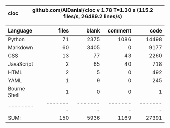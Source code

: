 cloc|github.com/AlDanial/cloc v 1.78  T=1.30 s (115.2 files/s, 26489.2 lines/s)
--- | ---

Language|files|blank|comment|code
:-------|-------:|-------:|-------:|-------:
Python|71|2375|1086|14498
Markdown|60|3405|0|9177
CSS|13|77|43|2260
JavaScript|2|65|40|718
HTML|2|5|0|492
YAML|1|9|0|245
Bourne Shell|1|0|0|1
--------|--------|--------|--------|--------
SUM:|150|5936|1169|27391
